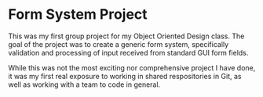 # Form System Project

This was my first group project for my Object Oriented Design class. The goal of the project was to create a generic form system, specifically validation and
processing of input received from standard GUI form fields.

While this was not the most exciting nor comprehensive project I have done, it was my first real exposure to working in shared respositories in Git, as well as working with a team to code in general.
